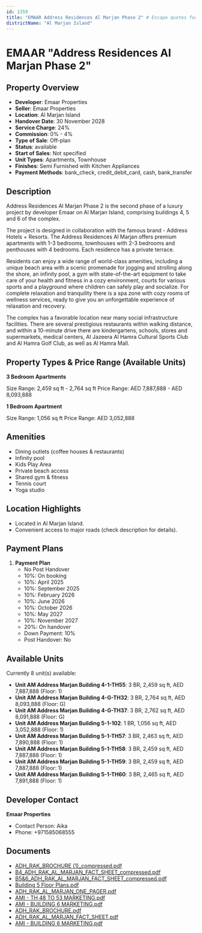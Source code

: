 ```yaml
---
id: 1359
title: "EMAAR Address Residences Al Marjan Phase 2" # Escape quotes for YAML string
districtName: "Al Marjan Island"
---
```


# EMAAR "Address Residences Al Marjan Phase 2"

## Property Overview
- **Developer**: Emaar Properties
- **Seller**: Emaar Properties
- **Location**: Al Marjan Island
- **Handover Date**: 30 November 2028
- **Service Charge**: 24%
- **Commission**: 0% - 4%
- **Type of Sale**: Off-plan
- **Status**: available
- **Start of Sales**: Not specified
- **Unit Types**: Apartments, Townhouse
- **Finishes**: Semi Furnished with Kitchen Appliances
- **Payment Methods**: bank_check, credit_debit_card, cash, bank_transfer

## Description
Address Residences Al Marjan Phase 2 is the second phase of a luxury project by developer Emaar on Al Marjan Island, comprising buildings 4, 5 and 6 of the complex.

The project is designed in collaboration with the famous brand - Address Hotels + Resorts. The Address Residences Al Marjan offers premium apartments with 1-3 bedrooms, townhouses with 2-3 bedrooms and penthouses with 4 bedrooms. Each residence has a private terrace.

Residents can enjoy a wide range of world-class amenities, including a unique beach area with a scenic promenade for jogging and strolling along the shore, an infinity pool, a gym with state-of-the-art equipment to take care of your health and fitness in a cozy environment, courts for various sports and a playground where children can safely play and socialize. For complete relaxation and tranquility there is a spa zone with cozy rooms of wellness services, ready to give you an unforgettable experience of relaxation and recovery.

The complex has a favorable location near many social infrastructure facilities. There are several prestigious restaurants within walking distance, and within a 10-minute drive there are kindergartens, schools, stores and supermarkets, medical centers, Al Jazeera Al Hamra Cultural Sports Club and Al Hamra Golf Club, as well as Al Hamra Mall.

## Property Types & Price Range (Available Units)
**3 Bedroom Apartments**

Size Range: 2,459 sq ft - 2,764 sq ft
Price Range: AED 7,887,888 - AED 8,093,888

**1 Bedroom Apartment**

Size Range: 1,056 sq ft
Price Range: AED 3,052,888

## Amenities
- Dining outlets  (coffee houses & restaurants)
- Infinity pool
- Kids Play Area
- Private beach access
- Shared gym & fitness
- Tennis court
- Yoga studio

## Location Highlights
- Located in Al Marjan Island.
- Convenient access to major roads (check description for details).

## Payment Plans
1. **Payment Plan**
   - No Post Handover
   - 10%: On booking
   - 10%: April 2025
   - 10%: September 2025
   - 10%: February 2026
   - 10%: June 2026
   - 10%: October 2026
   - 10%: May 2027
   - 10%: November 2027
   - 20%: On handover
   - Down Payment: 10%
   - Post Handover: No

## Available Units
Currently 8 unit(s) available:
- **Unit AM Address Marjan Building 4-1-TH55**: 3 BR, 2,459 sq ft, AED 7,887,888 (Floor: 1)
- **Unit AM Address Marjan Building 4-G-TH32**: 3 BR, 2,764 sq ft, AED 8,093,888 (Floor: G)
- **Unit AM Address Marjan Building 4-G-TH37**: 3 BR, 2,762 sq ft, AED 8,091,888 (Floor: G)
- **Unit AM Address Marjan Building 5-1-102**: 1 BR, 1,056 sq ft, AED 3,052,888 (Floor: 1)
- **Unit AM Address Marjan Building 5-1-TH57**: 3 BR, 2,463 sq ft, AED 7,890,888 (Floor: 1)
- **Unit AM Address Marjan Building 5-1-TH58**: 3 BR, 2,459 sq ft, AED 7,887,888 (Floor: 1)
- **Unit AM Address Marjan Building 5-1-TH59**: 3 BR, 2,459 sq ft, AED 7,887,888 (Floor: 1)
- **Unit AM Address Marjan Building 5-1-TH60**: 3 BR, 2,465 sq ft, AED 7,891,888 (Floor: 1)

## Developer Contact
**Emaar Properties**
- Contact Person: Aika
- Phone: +971585068555

## Documents
- [ADH_RAK_BROCHURE (1)_compressed.pdf](https://cdn.geniemap.net/2024/04/26/TfxVI3h6Gvix69QRMENhs6EkTxuosDm3LDEshTU4.pdf)
- [B4_ADH_RAK_AL_MARJAN_FACT_SHEET_compressed.pdf](https://cdn.geniemap.net/2024/04/26/LQrafDSo7duvGeED0I7WRmn0D0TIF1PsH4qZ12GW.pdf)
- [B5&6_ADH_RAK_AL_MARJAN_FACT_SHEET_compressed.pdf](https://cdn.geniemap.net/2024/04/26/ELRGS1VGbexokM63IFPcdocIBy5VtdcxqRCnMbaY.pdf)
- [Building 5 Floor Plans.pdf](https://cdn.geniemap.net/2024/06/16/p6EsRVnGMx4SI7oyZNBBGcG3icp2SA5m171NPIYq.pdf)
- [ADH_RAK_AL_MARJAN_ONE_PAGER.pdf](https://cdn.geniemap.net/2024/11/04/ssUbldLcFy2CgKEWAE8ef3jncSBY3ZfDcK1H1RvX.pdf)
- [AMI - TH 48 TO 53 MARKETING.pdf](https://cdn.geniemap.net/2024/11/04/q7JQZUVjAz9SxIpjQbSYRSHxO2jxFwGCviDhiowU.pdf)
- [AMI - BUILDING 6 MARKETING.pdf](https://cdn.geniemap.net/2024/11/04/PCYfwQpedgO04eqpqfQ27KDk0xU4UODuoDTAS4aN.pdf)
- [ADH_RAK_BROCHURE.pdf](https://cdn.geniemap.net/2024/11/04/j3HCmXzTHoBb8NyFUHSUgZJeJC30ULSDyD3bCakL.pdf)
- [ADH_RAK_AL_MARJAN_FACT_SHEET.pdf](https://cdn.geniemap.net/2024/11/04/pXESduxiCVeEP6SehbDzDwLcKOkzEF9j7SklPlhY.pdf)
- [AMI - BUILDING 6 MARKETING.pdf](https://cdn.geniemap.net/2024/11/04/PCYfwQpedgO04eqpqfQ27KDk0xU4UODuoDTAS4aN.pdf)
